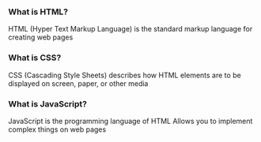 ### What is HTML?
HTML (Hyper Text Markup Language) is the standard markup language for creating web pages

### What is CSS?
CSS (Cascading Style Sheets) describes how HTML elements are to be displayed on screen, paper, or other media

### What is JavaScript?
JavaScript is the programming language of HTML
Allows you to implement complex things on web pages

